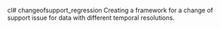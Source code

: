 cl# changeofsupport_regression
Creating a framework for a change of support issue for data with different temporal resolutions. 
